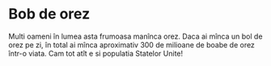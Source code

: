 # Bob de orez

Multi oameni în lumea asta frumoasa manînca orez. Daca ai mînca un bol de orez
pe zi, în total ai mînca aproximativ 300 de milioane de boabe de orez într-o
viata. Cam tot atît e si populatia Statelor Unite!
